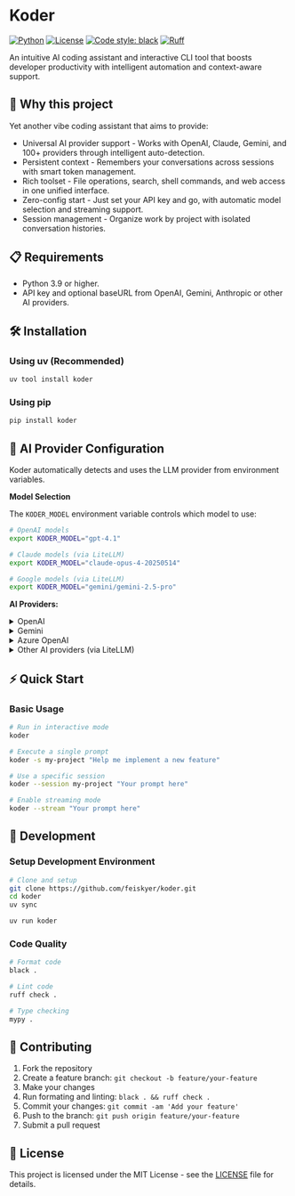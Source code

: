 # Koder

[![Python](https://img.shields.io/badge/python-3.9+-blue.svg)](https://www.python.org/downloads/)
[![License](https://img.shields.io/badge/license-MIT-green.svg)](LICENSE)
[![Code style: black](https://img.shields.io/badge/code%20style-black-000000.svg)](https://github.com/psf/black)
[![Ruff](https://img.shields.io/endpoint?url=https://raw.githubusercontent.com/astral-sh/ruff/main/assets/badge/v2.json)](https://github.com/astral-sh/ruff)

An intuitive AI coding assistant and interactive CLI tool that boosts developer productivity with intelligent automation and context-aware support.

## 🚀 Why this project

Yet another vibe coding assistant that aims to provide:

- Universal AI provider support - Works with OpenAI, Claude, Gemini, and 100+ providers through intelligent auto-detection.
- Persistent context - Remembers your conversations across sessions with smart token management.
- Rich toolset - File operations, search, shell commands, and web access in one unified interface.
- Zero-config start - Just set your API key and go, with automatic model selection and streaming support.
- Session management - Organize work by project with isolated conversation histories.

## 📋 Requirements

- Python 3.9 or higher.
- API key and optional baseURL from OpenAI, Gemini, Anthropic or other AI providers.

## 🛠️ Installation

### Using uv (Recommended)

```sh
uv tool install koder
```

### Using pip

```bash
pip install koder
```

## 🤖 AI Provider Configuration

Koder automatically detects and uses the LLM provider from environment variables.

**Model Selection**

The `KODER_MODEL` environment variable controls which model to use:

```bash
# OpenAI models
export KODER_MODEL="gpt-4.1"

# Claude models (via LiteLLM)
export KODER_MODEL="claude-opus-4-20250514"

# Google models (via LiteLLM)
export KODER_MODEL="gemini/gemini-2.5-pro"
```

**AI Providers:**

<details>

<summary>OpenAI</summary>

```bash
# Required
export OPENAI_API_KEY="your-openai-api-key"

# Optional: Custom OpenAI-compatible endpoint
export OPENAI_BASE_URL="https://api.openai.com/v1"  # Default

# Optional: Specify model (default: gpt-4.1)
export KODER_MODEL="gpt-4o"
```

</details>

<details>

<summary>Gemini</summary>

```bash
# Required
export GEMINI_API_KEY="your-openai-api-key"

# Specify model (default: gemini/gemini-2.5-pro)
export KODER_MODEL="gemini/gemini-2.5-pro"
```

</details>

<details>

<summary>Azure OpenAI</summary>

```bash
# Required
export AZURE_OPENAI_API_KEY="your-azure-api-key"
export AZURE_OPENAI_ENDPOINT="https://your-resource.openai.azure.com"
export KODER_MODEL="gpt-4o"  # Your Azure deployment model

# Optional
export AZURE_OPENAI_DEPLOYMENT="your-deployment-name"  # Defaults to KODER_MODEL
export AZURE_OPENAI_API_VERSION="2025-04-01-preview"   # Default version
```

</details>

<details>

<summary>Other AI providers (via LiteLLM)</summary>

[LiteLLM](https://docs.litellm.ai/docs/providers) supports 100+ providers including Anthropic, Google, Cohere, Hugging Face, and more:

```bash
# Anthropic Claude
export ANTHROPIC_API_KEY="your-anthropic-key"
export KODER_MODEL="claude-opus-4-20250514"

# Google Vertex AI
export GOOGLE_APPLICATION_CREDENTIALS="your-sa-path.json"
export VERTEXAI_LOCATION="<your-region>"
export KODER_MODEL="vertex_ai/claude-sonnet-4@20250514"

# Custom OpenAI-compatible endpoints
export OPENAI_API_KEY="your-key"
export OPENAI_BASE_URL="https://your-custom-endpoint.com/v1"
export KODER_MODEL="openai/<your-model-name>"
```

</details>



## ⚡ Quick Start

### Basic Usage

```bash
# Run in interactive mode
koder

# Execute a single prompt
koder -s my-project "Help me implement a new feature"

# Use a specific session
koder --session my-project "Your prompt here"

# Enable streaming mode
koder --stream "Your prompt here"
```



## 🧪 Development

### Setup Development Environment

```bash
# Clone and setup
git clone https://github.com/feiskyer/koder.git
cd koder
uv sync

uv run koder
```

### Code Quality

```bash
# Format code
black .

# Lint code
ruff check .

# Type checking
mypy .
```

## 🤝 Contributing

1. Fork the repository
2. Create a feature branch: `git checkout -b feature/your-feature`
3. Make your changes
4. Run formating and linting: `black . && ruff check .`
5. Commit your changes: `git commit -am 'Add your feature'`
6. Push to the branch: `git push origin feature/your-feature`
7. Submit a pull request

## 📄 License

This project is licensed under the MIT License - see the [LICENSE](LICENSE) file for details.
